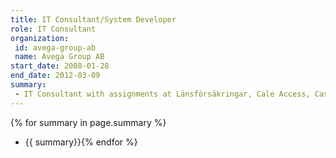 ```yaml
---
title: IT Consultant/System Developer
role: IT Consultant
organization:
 id: avega-group-ab
 name: Avega Group AB
start_date: 2008-01-28
end_date: 2012-03-09
summary:
 - IT Consultant with assignments at Länsförsäkringar, Cale Access, Cash Guard, Tradera and Astando.
---
```

{% for summary in page.summary %}
* {{ summary}}{% endfor %}
<!--more-->